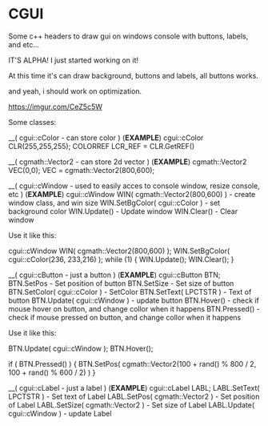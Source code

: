 # CGUI
Some c++ headers to draw gui on windows console with buttons, labels, and etc...

IT'S ALPHA! 
I just started working on it!

At this time it's can draw background, buttons and labels, all buttons works.

and yeah, i should work on optimization.

https://imgur.com/CeZ5c5W

Some classes:

__( cgui::cColor - can store color )
(__EXAMPLE__)
cgui::cColor CLR(255,255,255);
COLORREF LCR_REF = CLR.GetREF()


__( cgmath::Vector2 - can store 2d vector )
(__EXAMPLE__)
cgmath::Vector2 VEC(0,0);
VEC = cgmath::Vector2(800,600);


__( cgui::cWindow - used to easily acces to console window, resize console, etc )
(__EXAMPLE__)
cgui::cWindow WIN( cgmath::Vector2(800,600) ) - create window class, and win size
WIN.SetBgColor( cgui::cColor ) - set background color
WIN.Update() - Update window
WIN.Clear() - Clear window

Use it like this:

cgui::cWindow WIN( cgmath::Vector2(800,600) );
WIN.SetBgColor( cgui::cColor(236, 233,216) );
while (1) {
  WIN.Update(); 
  WIN.Clear();
}
      
      
__( cgui::cButton - just a button )
(__EXAMPLE__)
cgui::cButton BTN;
BTN.SetPos - Set position of button
BTN.SetSize - Set size of button
BTN.SetColor( cgui::cColor ) - SetColor
BTN.SetText( LPCTSTR ) - Text of button
BTN.Update( cgui::cWindow ) - update button
BTN.Hover() - check if mouse hover on button, and change collor when it happens
BTN.Pressed() - check if mouse pressed on button, and change collor when it happens

Use it like this:

BTN.Update( cgui::cWindow );
BTN.Hover();

if ( BTN.Pressed() ) {
  BTN.SetPos( cgmath::Vector2(100 + rand() % 800 / 2, 100 + rand() % 600 / 2) )
}


__( cgui::cLabel - just a label )
(__EXAMPLE__)
cgui::cLabel LABL;
LABL.SetText( LPCTSTR ) - Set text of Label
LABL.SetPos( cgmath::Vector2 ) - Set position of Label
LABL.SetSize( cgmath::Vector2 ) - Set size of Label
LABL.Update( cgui::cWindow ) - update Label
